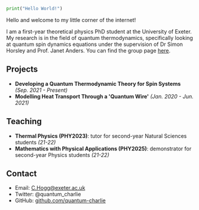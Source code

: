 ```python
print("Hello World!")
```

Hello and welcome to my little corner of the internet!

I am a first-year theoretical physics PhD student at the University of Exeter. My research is in the field of quantum thermodynamics, specifically looking at quantum spin dynamics equations under the supervision of Dr Simon Horsley and Prof. Janet Anders. You can find the group page [here](http://www.quantum-exeter.co.uk/). 


## Projects

* **Developing a Quantum Thermodynamic Theory for Spin Systems** *(Sep. 2021 - Present)*
* **Modelling Heat Transport Through a 'Quantum Wire'** *(Jan. 2020 - Jun. 2021)*

## Teaching

* **Thermal Physics (PHY2023)**: tutor for second-year Natural Sciences students *(21-22)*
* **Mathematics with Physical Applications (PHY2025)**: demonstrator for second-year Physics students *(21-22)*

## Contact

* Email: C.Hogg@exeter.ac.uk
* Twitter: @quantum_charlie
* GitHub: [github.com/quantum-charlie](https://github.com/quantum-charlie)
